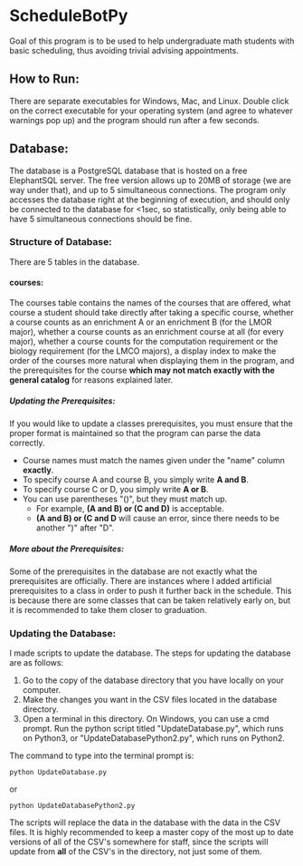 # ScheduleBotPy
Goal of this program is to be used to help undergraduate math students with basic scheduling, thus avoiding trivial advising appointments.


## How to Run:
There are separate executables for Windows, Mac, and Linux. Double click on the correct executable for your operating system (and agree to whatever warnings pop up) and the program should run after a few seconds.

## Database:
The database is a PostgreSQL database that is hosted on a free ElephantSQL server. The free version allows up to 20MB of storage (we are way under that), and up to 5 simultaneous connections. The program only accesses the database right at the beginning of execution, and should only be connected to the database for <1sec, so statistically, only being able to have 5 simultaneous connections should be fine.

### Structure of Database:
There are 5 tables in the database.
#### courses:
The courses table contains the names of the courses that are offered, what course a student should take directly after taking a specific course, whether a course counts as an enrichment A or an enrichment B (for the LMOR major), whether a course counts as an enrichment course at all (for every major), whether a course counts for the computation requirement or the biology requirement (for the LMCO majors), a display index to make the order of the courses more natural when displaying them in the program, and the prerequisites for the course **which may not match exactly with the general catalog** for reasons explained later.

##### Updating the Prerequisites:
If you would like to update a classes prerequisites, you must ensure that the proper format is maintained so that the program can parse the data correctly.
- Course names must match the names given under the "name" column **exactly**. 
- To specify course A and course B, you simply write **A and B**.
- To specify course C or D, you simply write **A or B**.
- You can use parentheses "()", but they must match up. 
    - For example, **(A and B) or (C and D)** is acceptable. 
    - **(A and B) or (C and D** will cause an error, since there needs to be another ")" after "D".

##### More about the Prerequisites:
Some of the prerequisites in the database are not exactly what the prerequisites are officially. There are instances where I added artificial prerequisites to a class in order to push it further back in the schedule. This is because there are some classes that can be taken relatively early on, but it is recommended to take them closer to graduation.

### Updating the Database:
I made scripts to update the database. The steps for updating the database are as follows:
1. Go to the copy of the database directory that you have locally on your computer.
2. Make the changes you want in the CSV files located in the database directory.
3. Open a terminal in this directory. On Windows, you can use a cmd prompt. Run the python script titled "UpdateDatabase.py", which runs on Python3, or "UpdateDatabasePython2.py", which runs on Python2. 

The command to type into the terminal prompt is: 
  <pre><code>python UpdateDatabase.py </code></pre>
  or 
  <pre><code>python UpdateDatabasePython2.py </code></pre>
 
 The scripts will replace the data in the database with the data in the CSV files.
 It is highly recommended to keep a master copy of the most up to date versions of all of the CSV's somewhere for staff, since the scripts will update from **all** of the CSV's in the directory, not just some of them.
  

